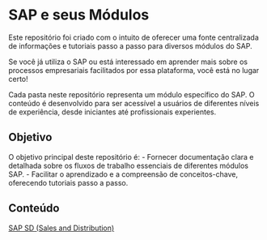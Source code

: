 # SAP e seus Módulos 

Este repositório foi criado com o intuito de oferecer uma fonte centralizada de informações e tutoriais passo a passo para diversos módulos do SAP. 

Se você já utiliza o SAP ou está interessado em aprender mais sobre os processos empresariais facilitados por essa plataforma, você está no lugar certo!

Cada pasta neste repositório representa um módulo específico do SAP.  O conteúdo é desenvolvido para ser acessível a usuários de diferentes níveis de experiência, desde iniciantes até profissionais experientes.


## Objetivo

O objetivo principal deste repositório é:
    - Fornecer documentação clara e detalhada sobre os fluxos de trabalho essenciais de diferentes módulos SAP.
    - Facilitar o aprendizado e a compreensão de conceitos-chave, oferecendo tutoriais passo a passo.

## Conteúdo

[SAP SD (Sales and Distribution)](./sap-sd/)